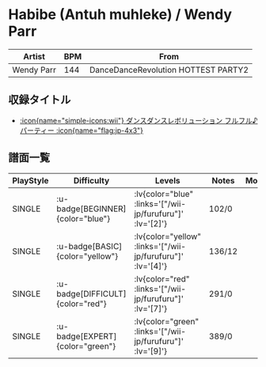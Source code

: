 # Habibe (Antuh muhleke) / Wendy Parr

|Artist|BPM|From|
|------|---|----|
|Wendy Parr|144|DanceDanceRevolution HOTTEST PARTY2|

## 収録タイトル

- [ :icon{name="simple-icons:wii"} ダンスダンスレボリューション フルフル♪パーティー :icon{name="flag:jp-4x3"} ](/wii-jp/furufuru)

## 譜面一覧

|PlayStyle|Difficulty|Levels|Notes|Movie|
|---------|----------|------|-----|-----|
|SINGLE| :u-badge[BEGINNER]{color="blue"} | :lv{color="blue" :links='["/wii-jp/furufuru"]' :lv='[2]'} |102/0||
|SINGLE| :u-badge[BASIC]{color="yellow"} | :lv{color="yellow" :links='["/wii-jp/furufuru"]' :lv='[4]'} |136/12||
|SINGLE| :u-badge[DIFFICULT]{color="red"} | :lv{color="red" :links='["/wii-jp/furufuru"]' :lv='[7]'} |291/0||
|SINGLE| :u-badge[EXPERT]{color="green"} | :lv{color="green" :links='["/wii-jp/furufuru"]' :lv='[9]'} |389/0||
